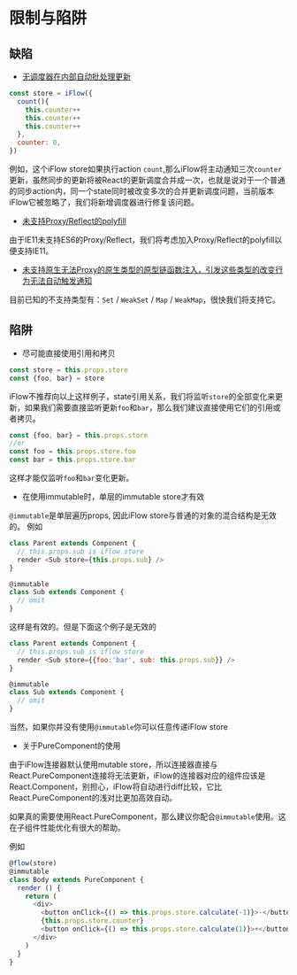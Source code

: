 # 限制与陷阱

## 缺陷

* [无调度器在内部自动批处理更新](https://github.com/unadlib/iflow/issues/3)
```javascript
const store = iFlow({
  count(){
    this.counter++
    this.counter++
    this.counter++
  },
  counter: 0,
})
```

例如，这个iFlow store如果执行action `count`,那么iFlow将主动通知三次`counter`更新，虽然同步的更新将被React的更新调度合并成一次，也就是说对于一个普通的同步action内，同一个state同时被改变多次的合并更新调度问题，当前版本iFlow它被忽略了，我们将新增调度器进行修复该问题。

* [未支持Proxy/Reflect的polyfill](https://github.com/unadlib/iflow/issues/2)

由于IE11未支持ES6的Proxy/Reflect，我们将考虑加入Proxy/Reflect的polyfill以便支持IE11。

* [未支持原生无法Proxy的原生类型的原型链函数注入，引发这些类型的改变行为无法自动触发通知](https://github.com/unadlib/iflow/issues/4)

目前已知的不支持类型有：`Set` / `WeakSet` / `Map` / `WeakMap`，很快我们将支持它。

## 陷阱

* 尽可能直接使用引用和拷贝

```javascript
const store = this.props.store
const {foo, bar} = store
```
iFlow不推荐向以上这样例子，state引用关系，我们将监听`store`的全部变化来更新，如果我们需要直接监听更新`foo`和`bar`，那么我们建议直接使用它们的引用或者拷贝。
```javascript
const {foo, bar} = this.props.store
//or
const foo = this.props.store.foo
const bar = this.props.store.bar
```
这样才能仅监听`foo`和`bar`变化更新。

* 在使用immutable时，单层的immutable store才有效

`@immutable`是单层遍历props, 因此iFlow store与普通的对象的混合结构是无效的。
例如
```javascript
class Parent extends Component {
  // this.props.sub is iflow store
  render <Sub store={this.props.sub} />
}

@immutable
class Sub extends Component {
  // omit
}
```
这样是有效的。但是下面这个例子是无效的

```javascript
class Parent extends Component {
  // this.props.sub is iflow store
  render <Sub store={{foo:'bar', sub: this.props.sub}} />
}

@immutable
class Sub extends Component {
  // omit
}
```
当然，如果你并没有使用`@immutable`你可以任意传递iFlow store

* 关于PureComponent的使用

由于iFlow连接器默认使用mutable store，所以连接器直接与React.PureComponent连接将无法更新，iFlow的连接器对应的组件应该是React.Component，别担心，iFlow将自动进行diff比较，它比React.PureComponent的浅对比更加高效自动。

如果真的需要使用React.PureComponent，那么建议你配合`@immutable`使用。这在子组件性能优化有很大的帮助。

例如
```javascript
@flow(store)
@immutable
class Body extends PureComponent {
  render () {
    return (
      <div>
        <button onClick={() => this.props.store.calculate(-1)}>-</button>
        {this.props.store.counter}
        <button onClick={() => this.props.store.calculate(1)}>+</button>
      </div>
    )
  }
}
```
